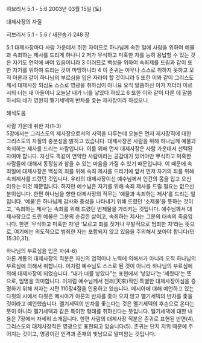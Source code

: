 히브리서 5:1 - 5:6 
2003년 03월 15일 (토)

대제사장의 자질



히브리서 5:1 - 5:6 / 새찬송가 248 장


5:1 대제사장마다 사람 가운데서 취한 자이므로 하나님께 속한 일에 사람을 위하여 예물과 속죄하는 제사를 드리게 하나니 2 저가 무식하고 미혹한 자를 능히 용납할 수 있는 것은 자기도 연약에 싸여 있음이니라 3 이러므로 백성을 위하여 속죄제를 드림과 같이 또한 자기를 위하여 드리는 것이 마땅하니라 4 이 존귀는 아무나 스스로 취하지 못하고 오직 아론과 같이 하나님의 부르심을 입은 자라야 할 것이니라 5 또한 이와 같이 그리스도께서 대제사장 되심도 스스로 영광을 취하심이 아니요 오직 말씀하신 이가 저더러 이르시되 너는 내 아들이니 오늘날 내가 너를 낳았다 하셨고 6 또한 이와 같이 다른 데 말씀하시되 네가 영원히 멜기세덱의 반차를 좇는 제사장이라 하셨으니

해석도움





사람 가운데 취한 자(1-3)  
5장에서는 그리스도의 제사장으로서의 사역을 다루는데 오늘은 먼저 제사장직에 대한 그리스도의 자질의 충분성을 밝히고 있습니다. 대제사장은 사람을 위해 하나님께 예물과 속죄하는 제사를 드리는 사람입니다. 이를 위해 먼저 대제사장은 사람 가운데서 선택된 자여야 합니다. 자신도 똑같이 연약한 사람이라는 공감대가 있어야만 무식하고 미혹한 사람들에 대해서 동정심과 참을 수 있는 마음을 가질 수 있기 때문입니다. 이 때문에 속죄일에 대제사장은 백성의 죄를 위해 속죄 제사를 드리기에 앞서 먼저 자기의 죄를 위해 속죄제사를 드렸던 것입니다. 우리의 대제사장이신 예수님께서 인간의 몸을 입고 오신 이유는 이것 때문입니다. 하지만 예수님은 자기를 위해 속죄 제사를 드릴 필요는 없으신 분이십니다. 한편 하나님을 향한 대제사장의 직무는 ‘예물과 속죄하는 제사’를 드리는 일입니다. ‘예물’은 하나님께 감사와 충성을 나타내기 위해 드렸던 ‘소제물’을 뜻하는 것이고, ‘속죄하는 제사’는 속죄를 위해 드렸던 번제물을 가리키는 것입니다. 예수님께서 대제사장으로 드린 예물은 그분의 순결한 삶이고, 속죄하는 제사는 그분의 대속의 죽음입니다. 한편 ‘무식하고 미혹한 자’란 ‘모르고 죄를 짓거나 우발적으로 범죄한 자’라는 뜻으로, 여기에는 의도적으로 범죄한 자는 포함되지 않고 있음을 주의해서 보아야 합니다(민15:30,31).  

하나님의 부르심을 입은 자(4-6)  
아론 계통의 대제사장의 직분은 자신의 업적이나 노력에 의해서가 아니라 오직 하나님의 부르심에 의해서 취합니다. 이처럼 예수님도 스스로 된 것이 아니라 하나님의 부르심에 의해 대제사장이 되었습니다. “내가 너를 낳았다”는 표현에서 ‘낳았다’는 ‘세웠다’는 뜻으로, 임명을 의미합니다. 이처럼 예수님께서 천래(天來)적인 특별한 대제사장이심을 증명하기 위해 저자는 시편 110장4절을 인용하고 있습니다. 메시아에 대해 예언하고 있는 다윗의 시에서 다윗은 메시아가 아론의 반차를 좇아 오지 않고 멜기세덱의 반차를 좇을 것이라고 예언했습니다. 멜기세덱의 반차를 좇는다는 것은 멜기세덱의 후손으로 온다는 뜻이 아니라 멜기세덱과 같은 특이한 형태를 취하신다는 뜻입니다. 멜기세덱에 대한 내용은 7장에서 자세히 소개됩니다. 한편 사람의 대제사장 직분은 존귀로 표현된 반면(4), 그리스도의 대제사장직은 영광으로 표현되고 있습니다(5). 존귀는 단지 지위 때문에 주어지는 것이고, 영광이란 인격과 존재의 빛남으로 말미암는 것입니다.